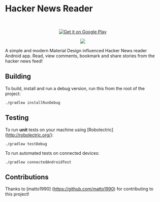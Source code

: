 Hacker News Reader
===================

<br/>
<p align="center">
<a href="https://play.google.com/store/apps/details?id=com.hitherejoe.hackernews">
  <img alt="Get it on Google Play"
       src="https://developer.android.com/images/brand/en_generic_rgb_wo_60.png" />
</a>
</p>

<p align="center"><img src="http://i59.tinypic.com/n48mzk.png" /></p>

A simple and modern Material Design influenced Hacker News reader Android app. Read, view comments, bookmark and share stories from the hacker news feed!

Building
--------

To build, install and run a debug version, run this from the root of the project:

    ./gradlew installRunDebug
    
Testing
--------

To run **unit** tests on your machine using [Robolectric] (http://robolectric.org/):

    ./gradlew testDebug
    
To run automated tests on connected devices:

    ./gradlew connectedAndroidTest

Contributions
--------

Thanks to [matto1990] (https://github.com/matto1990) for contributing to this project!
